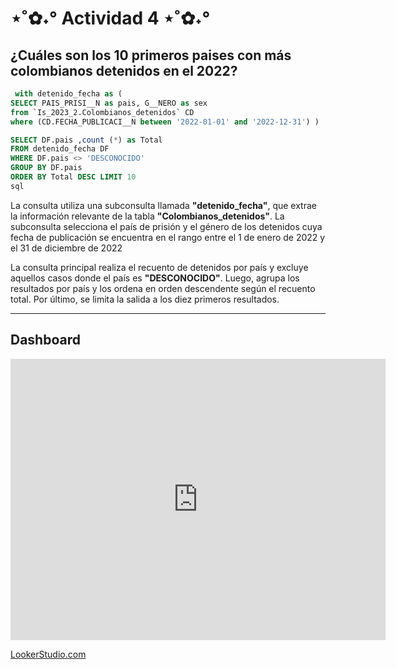 
# ⋆˚✿˖° Actividad 4 ⋆˚✿˖°

## ¿Cuáles son los 10 primeros paises con más colombianos detenidos en el 2022?


``` sql
 with detenido_fecha as (
SELECT PAIS_PRISI__N as pais, G__NERO as sex
from `Is_2023_2.Colombianos_detenidos` CD
where (CD.FECHA_PUBLICACI__N between '2022-01-01' and '2022-12-31') )

SELECT DF.pais ,count (*) as Total
FROM detenido_fecha DF
WHERE DF.pais <> 'DESCONOCIDO'
GROUP BY DF.pais 
ORDER BY Total DESC LIMIT 10
sql
```
La consulta utiliza una subconsulta llamada **"detenido_fecha"**, que extrae la información relevante de la tabla **"Colombianos_detenidos"**. La subconsulta selecciona el país de prisión y el género de los detenidos cuya fecha de publicación se encuentra en el rango entre el 1 de enero de 2022 y el 31 de diciembre de 2022

La consulta principal realiza el recuento de detenidos por país y excluye aquellos casos donde el país es **"DESCONOCIDO"**. Luego, agrupa los resultados por país y los ordena en orden descendente según el recuento total. Por último, se limita la salida a los diez primeros resultados.

---
## Dashboard 
<iframe width="600" height="450" src="https://lookerstudio.google.com/embed/reporting/d59af4ec-baae-4e27-a627-9c7113eb4bd8/page/xi4RD" frameborder="0" style="border:0" allowfullscreen></iframe>

[LookerStudio.com](https://lookerstudio.google.com/reporting/d59af4ec-baae-4e27-a627-9c7113eb4bd8)